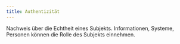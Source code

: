 ```yaml
---
title: Authentizität
---
```

Nachweis über die Echtheit eines Subjekts. Informationen, Systeme, Personen können die Rolle des Subjekts einnehmen. 